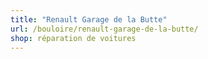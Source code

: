 ```yaml
---
title: "Renault Garage de la Butte"
url: /bouloire/renault-garage-de-la-butte/
shop: réparation de voitures
---
```

